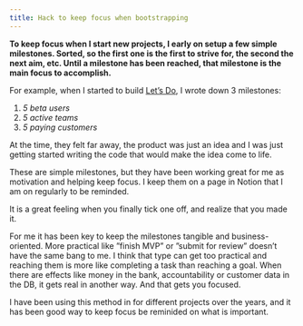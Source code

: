 ```yaml
---
title: Hack to keep focus when bootstrapping
---
```


**To keep focus when I start new projects, I early on setup a few simple milestones. Sorted, so the first one is the first to strive for, the second the next aim, etc. Until a milestone has been reached, that milestone is the main focus to accomplish.**

For example, when I started to build [Let’s Do](https://letsdo.io), I wrote down 3 milestones: 

 1) _5 beta users_<br>
 2) _5 active teams_<br>
 3) _5 paying customers_

At the time, they felt far away, the product was just an idea and I was just getting started writing the code that would make the idea come to life.

These are simple milestones, but they have been working great for me as motivation and helping keep focus. I keep them on a page in Notion that I am on regularly to be reminded. 

It is a great feeling when you finally tick one off, and realize that you made it. 

For me it has been key to keep the milestones tangible and business-oriented. More practical like ”finish MVP” or ”submit for review” doesn’t have the same bang to me. I think that type can get too practical and reaching them is more like completing a task than reaching a goal.
When there are effects like money in the bank, accountability or customer data in the DB, it gets real in another way. And that gets you focused.

I have been using this method in for different projects over the years, and it has been good way to keep focus be reminided on what is important.
